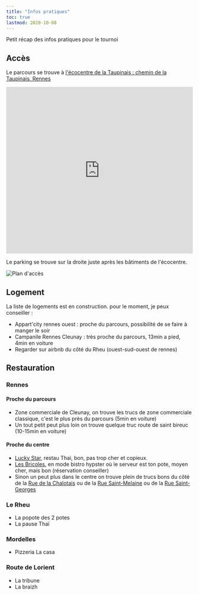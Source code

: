 ```yaml
---
title: "Infos pratiques"
toc: true
lastmod: 2020-10-08
---
```


Petit récap des infos pratiques pour le tournoi

<!--more-->

## Accès

Le parcours se trouve à [l'écocentre de la Taupinais : chemin de la Taupinais, Rennes](https://goo.gl/maps/c9bpS9bUDBwbPeWKA)

<iframe src="https://www.google.com/maps/embed?pb=!1m18!1m12!1m3!1d2664.6484469648417!2d-1.721324483909755!3d48.097725579220295!2m3!1f0!2f0!3f0!3m2!1i1024!2i768!4f13.1!3m3!1m2!1s0x480ee05cd6c39ecb%3A0xb16be5143f6d15bb!2s%C3%89cocentre%20de%20la%20Taupinais!5e0!3m2!1sfr!2sfr!4v1602010265882!5m2!1sfr!2sfr" width="100%" height="450" frameborder="0" style="border:0;" allowfullscreen="" aria-hidden="false" tabindex="0"></iframe>

Le parking se trouve sur la droite juste après les bâtiments de l'écocentre.

![Plan d'accès](/protocole_sanitaire/plan_QG_covid.jpg)
 
## Logement

La liste de logements est en construction. pour le moment, je peux conseiller :

 - Appart'city rennes ouest : proche du parcours, possibilité de se faire à manger le soir
 - Campanile Rennes Cleunay : très proche du parcours, 13min a pied, 4min en voiture
 - Regarder sur airbnb du côté du Rheu (ouest-sud-ouest de rennes)

## Restauration


### Rennes

#### Proche du parcours

 - Zone commerciale de Cleunay, on trouve les trucs de zone commerciale classique, c'est le plus près du parcours (5min en voiture)
 - Un tout petit peut plus loin on trouve quelque truc route de saint bireuc (10-15min en voiture)

#### Proche du centre

 - [Lucky Star](https://goo.gl/maps/cqRVT4C3PfPoWaBB9), restau Thai, bon, pas trop cher et copieux.
 - [Les Bricoles](https://goo.gl/maps/Pfz3238gESt1g94t9), en mode bistro hypster où le serveur est ton pote, moyen cher, mais bon (réservation conseiller)
 - Sinon un peut plus dans le centre on trouve plein de trucs bons du côté de la [Rue de la Chalotais](https://goo.gl/maps/vXFcRYf1AG5UhgTJ6) ou de la [Rue Saint-Melaine](https://goo.gl/maps/DfiDiCB4gxadjnv77) ou de la [Rue Saint-Georges](https://goo.gl/maps/h8vrfyXheDZkfkkx6)

### Le Rheu

 - La popote des 2 potes
 - La pause Thaï

### Mordelles

 - Pizzeria La casa

### Route de Lorient

 - La tribune
 - La braizh
